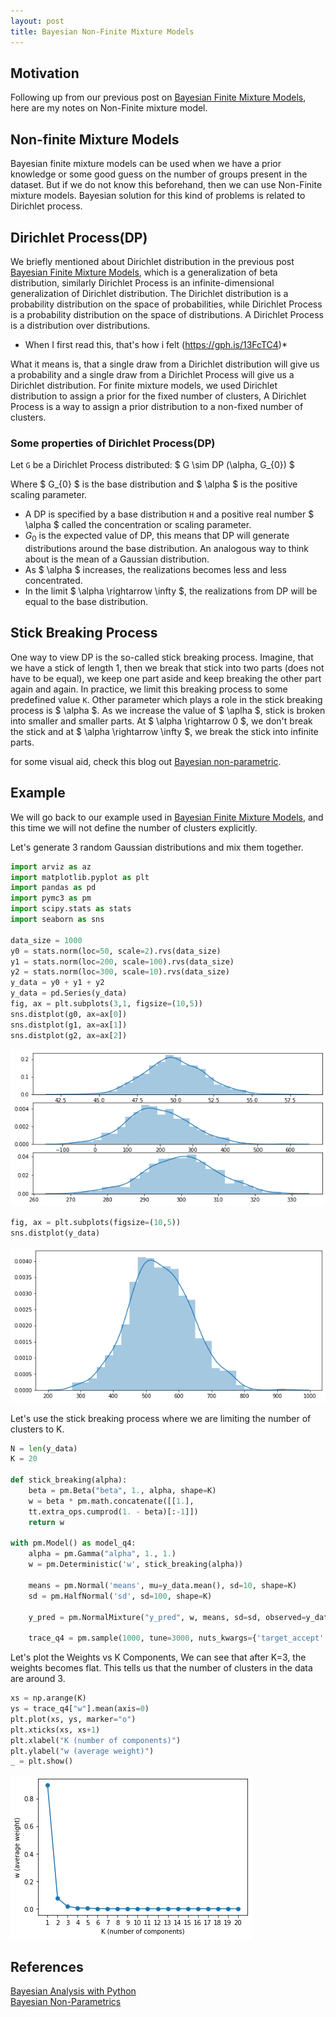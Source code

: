 ```yaml
---
layout: post
title: Bayesian Non-Finite Mixture Models
---
```

## Motivation
Following up from our previous post on [Bayesian Finite Mixture Models](https://dipsingh.github.io/Bayesian-Mixture-Models/),
here are my notes on Non-Finite mixture model.


## Non-finite Mixture Models
Bayesian finite mixture models can be used when we have a prior knowledge or some good guess on the number of groups present in
the dataset. But if we do not know this beforehand, then we can use Non-Finite mixture models. Bayesian solution for this
kind of problems is related to Dirichlet process.


## Dirichlet Process(DP)
We briefly mentioned about Dirichlet distribution in the previous post [Bayesian Finite Mixture Models](https://dipsingh.github.io/Bayesian-Mixture-Models/),
which is a generalization of beta distribution, similarly Dirichlet Process is an infinite-dimensional generalization of Dirichlet 
distribution. The Dirichlet distribution is a probability distribution on the space of probabilities, while Dirichlet Process
is a probability distribution on the space of distributions. A Dirichlet Process is a distribution over distributions. 

* When I first read this, that's how i felt (https://gph.is/13FcTC4)*

What it means is, that a single draw from a Dirichlet distribution will give us a probability and a single draw from a Dirichlet 
Process will give us a Dirichlet distribution. For finite mixture models, we used Dirichlet distribution to assign a prior for the 
fixed number of clusters, A Dirichlet Process is a way to assign a prior distribution to a non-fixed number of clusters.


### Some properties of Dirichlet Process(DP) 
Let `G` be a Dirichlet Process distributed:
    $ G \sim DP (\alpha, G_{0}) $

Where $ G_{0} $ is the base distribution and $ \alpha $ is the positive scaling parameter. 

- A DP is specified by a base distribution `H` and a positive real number $ \alpha $ called the concentration or scaling parameter.
- $G_{0}$ is the expected value of DP, this means that DP will generate distributions around the base distribution. An analogous way
to think about is the mean of a Gaussian distribution.
- As $ \alpha $ increases, the realizations becomes less and less concentrated.
- In the limit $ \alpha \rightarrow \infty $, the realizations from DP will be equal to the base distribution.


## Stick Breaking Process
One way to view DP is the so-called stick breaking process. Imagine, that we have a stick of length 1, then we break that stick
into two parts (does not have to be equal), we keep one part aside and keep breaking the other part again and again. In practice,
we limit this breaking process to some predefined value `K`. Other parameter which plays a role in the stick breaking process is 
$ \alpha $. As we increase the value of $ \aplha $, stick is broken into smaller and smaller parts. At $ \alpha \rightarrow 0 $,
we don't break the stick and at $ \alpha \rightarrow \infty $, we break the stick into infinite parts.

for some visual aid, check this blog out [Bayesian non-parametric](https://statsbot.co/blog/bayesian-nonparametrics/).

## Example
We will go back to our example used in [Bayesian Finite Mixture Models](https://dipsingh.github.io/Bayesian-Mixture-Models/),
and this time we will not define the number of clusters explicitly.

Let's generate 3 random Gaussian distributions and mix them together.
```python
import arviz as az
import matplotlib.pyplot as plt
import pandas as pd
import pymc3 as pm
import scipy.stats as stats
import seaborn as sns

data_size = 1000
y0 = stats.norm(loc=50, scale=2).rvs(data_size)
y1 = stats.norm(loc=200, scale=100).rvs(data_size)
y2 = stats.norm(loc=300, scale=10).rvs(data_size)
y_data = y0 + y1 + y2
y_data = pd.Series(y_data)
fig, ax = plt.subplots(3,1, figsize=(10,5))
sns.distplot(g0, ax=ax[0])
sns.distplot(g1, ax=ax[1])
sns.distplot(g2, ax=ax[2])
```
![Distributions](/images/post4/fig1.png "Three Distributions")

```python
fig, ax = plt.subplots(figsize=(10,5))
sns.distplot(y_data)
```
![Mixture](/images/post4/fig2.png "Mixture of Three Distributions")

Let's use the stick breaking process where we are limiting the number of clusters to K.
```python
N = len(y_data)
K = 20

def stick_breaking(alpha):
    beta = pm.Beta("beta", 1., alpha, shape=K)
    w = beta * pm.math.concatenate([[1.],
    tt.extra_ops.cumprod(1. - beta)[:-1]])
    return w

with pm.Model() as model_q4:
    alpha = pm.Gamma("alpha", 1., 1.)
    w = pm.Deterministic('w', stick_breaking(alpha))
    
    means = pm.Normal('means', mu=y_data.mean(), sd=10, shape=K)
    sd = pm.HalfNormal('sd', sd=100, shape=K)

    y_pred = pm.NormalMixture("y_pred", w, means, sd=sd, observed=y_data)
    
    trace_q4 = pm.sample(1000, tune=3000, nuts_kwargs={'target_accept': 0.9})
```

Let's plot the Weights vs K Components, We can see that after K=3, the weights becomes flat. This tells us that the number of 
clusters in the data are around 3. 
```python
xs = np.arange(K)
ys = trace_q4["w"].mean(axis=0)
plt.plot(xs, ys, marker="o")
plt.xticks(xs, xs+1)
plt.xlabel("K (number of components)")
plt.ylabel("w (average weight)")
_ = plt.show()
```
![WAIC](/images/post4/fig3.png "Components vs Weights")


## References
[Bayesian Analysis with Python](https://www.amazon.com/Bayesian-Analysis-Python-Introduction-probabilistic-ebook/dp/B07HHBCR9G)
<br>
[Bayesian Non-Parametrics](https://statsbot.co/blog/bayesian-nonparametrics/)